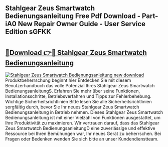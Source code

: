 ## Stahlgear Zeus Smartwatch Bedienungsanleitung Free Pdf Download - Part-iA0 New Repair Owner Guide - User Service Edition sGFKK

# <h2><a href="http://df4cch.blite.top/?on=Stahlgear+Zeus+Smartwatch+Bedienungsanleitung">🔗Download 👉🔴 Stahlgear Zeus Smartwatch Bedienungsanleitung</a></h2>

[![Stahlgear Zeus Smartwatch Bedienungsanleitung new download](https://i.imgur.com/lujVjoI.png)](http://df4cch.blite.top/?on=Stahlgear+Zeus+Smartwatch+Bedienungsanleitung)
Produktbeherrschung beginnt hier Entdecken Sie mit diesem Benutzerhandbuch das volle Potenzial Ihres Stahlgear Zeus Smartwatch BedienungsanleitungS. Erfahren Sie mehr über seine Funktionen, Installationsschritte, Betriebsverfahren und Tipps zur Fehlerbehebung. Wichtige Sicherheitsrichtlinien Bitte lesen Sie alle Sicherheitsrichtlinien sorgfältig durch, bevor Sie Ihr neues Stahlgear Zeus Smartwatch Bedienungsanleitung in Betrieb nehmen. Dieses Stahlgear Zeus Smartwatch Bedienungsanleitung ist mit einer Vielzahl von Funktionen ausgestattet, um Ihre Produktivität zu maximieren. Wir vertrauen darauf, dass das Stahlgear Zeus Smartwatch BedienungsanleitungD eine zuverlässige und effektive Ressource bei Ihren Bemühungen war, Ihr neues Gerät zu beherrschen. Bei Fragen oder Bedenken wenden Sie sich bitte an unser Kundendienstteam.
